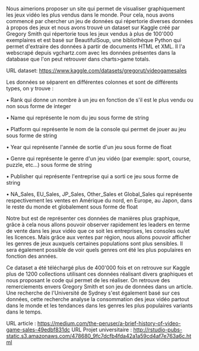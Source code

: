 Nous aimerions proposer un site qui permet de visualiser graphiquement les jeux vidéo les plus vendus dans le monde. Pour cela, nous avons commencé par chercher un jeu de données qui répertorie diverses données à propos des jeux et nous avons trouvé un dataset sur Kaggle créé par Gregory Smith qui répertorie tous les jeux vendus à plus de 100'000 exemplaires et est basé sur BeautifulSoup, une bibliothèque Python qui permet d'extraire des données à partir de documents HTML et XML. Il l'a webscrapé depuis vgchartz.com avec les données présentes dans la database que l'on peut retrouver dans charts>game totals.

URL dataset: https://www.kaggle.com/datasets/gregorut/videogamesales

Les données se séparent en différentes colonnes et sont de différents types, on y trouve :


•	Rank qui donne un nombre à un jeu en fonction de s'il est le plus vendu ou non sous forme de integer

•	Name qui représente le nom du jeu sous forme de string

•	Platform qui représente le nom de la console qui permet de jouer au jeu sous forme de string

•	Year qui représente l'année de sortie d'un jeu sous forme de float

•	Genre qui représente le genre d'un jeu vidéo (par exemple: sport, course, puzzle, etc…) sous forme de string

•	Publisher qui représente l'entreprise qui a sorti ce jeu sous forme de string

•	NA_Sales, EU_Sales, JP_Sales, Other_Sales et Global_Sales qui représente respectivement les ventes en Amérique du nord, en Europe, au Japon, dans le reste du monde et globalement sous forme de float

Notre but est de représenter ces données de manières plus graphique, grâce à cela nous allons pouvoir observer rapidement les leaders en terme de vente dans les jeux vidéo que ce soit les entreprises, les consoles ou/et les licences. Mais grâce aux ventes par région, nous allons pouvoir afficher les genres de jeux auxquels certaines populations sont plus sensibles. Il sera également possible de voir quels genres ont été les plus populaires en fonction des années.

Ce dataset a été téléchargé plus de 400'000 fois et on retrouve sur Kaggle plus de 1200 collections utilisant ces données réalisant divers graphiques et nous proposant le code qui permet de les réaliser. On retrouve des remerciements envers Gregory Smith et son jeu de données dans un article. Une recherche de l'Université de Sydney s'est également basé sur ces données, cette recherche analyse la consommation des jeux vidéo partout dans le monde et les tendances dans les genres les plus populaires variants dans le temps.

URL article : https://medium.com/the-peruser/a-brief-history-of-video-game-sales-49edbf831dc
URL Projet universitaire : http://rstudio-pubs-static.s3.amazonaws.com/478680_9fc7dcfb4fda42a1a59cd4af7e763a6c.html
